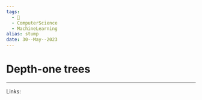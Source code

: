 ```yaml
---
tags:
  - 🌱
  - ComputerScience
  - MachineLearning
alias: stump
date: 30--May--2023
---
```


# Depth-one trees



---
Links: 